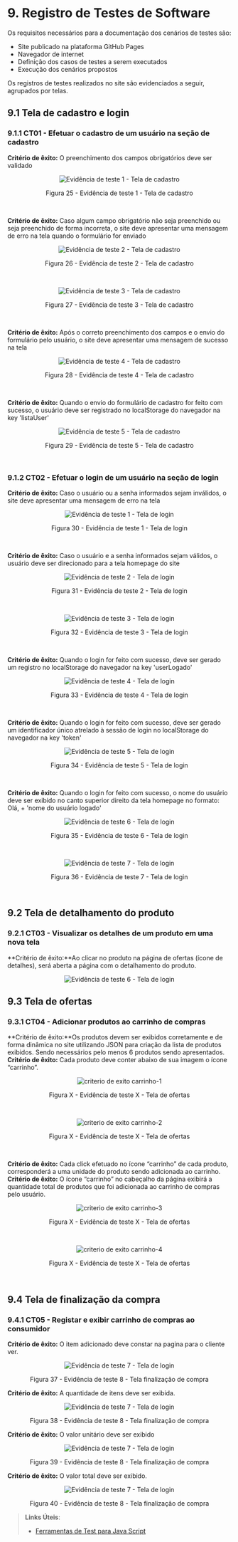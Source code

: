 # 9. Registro de Testes de Software

<p align="justify">Os requisitos necessários para a documentação dos cenários de testes são:</p>

- Site publicado na plataforma GitHub Pages
- Navegador de internet
- Definição dos casos de testes a serem executados
- Execução dos cenários propostos

Os registros de testes realizados no site são evidenciados a seguir, agrupados por telas.

## 9.1 Tela de cadastro e login

### 9.1.1 CT01 - Efetuar o cadastro de um usuário na seção de cadastro

**Critério de êxito:** O preenchimento dos campos obrigatórios deve ser validado

<p align="center">
  <img src="https://raw.githubusercontent.com/ICEI-PUC-Minas-PMV-ADS/pmv-ads-2021-2-e1-proj-web-t5-g1-comercio-eletronico/main/docs/img/EVT%201.png?raw=true" alt="Evidência de teste 1 - Tela de cadastro">
</p>
<p align="center">Figura 25 - Evidência de teste 1 - Tela de cadastro</p>

</br>

**Critério de êxito:** Caso algum campo obrigatório não seja preenchido ou seja preenchido de forma incorreta, o site deve apresentar uma mensagem de erro na tela quando o formulário for enviado

<p align="center">
  <img src="https://raw.githubusercontent.com/ICEI-PUC-Minas-PMV-ADS/pmv-ads-2021-2-e1-proj-web-t5-g1-comercio-eletronico/main/docs/img/EVT%202.png?raw=true" alt="Evidência de teste 2 - Tela de cadastro">
</p>
<p align="center">Figura 26 - Evidência de teste 2 - Tela de cadastro</p>

</br>

<p align="center">
  <img src="https://raw.githubusercontent.com/ICEI-PUC-Minas-PMV-ADS/pmv-ads-2021-2-e1-proj-web-t5-g1-comercio-eletronico/main/docs/img/EVT%203..png?raw=true" alt="Evidência de teste 3 - Tela de cadastro">
</p>
<p align="center">Figura 27 - Evidência de teste 3 - Tela de cadastro</p>

</br>

**Critério de êxito:** Após o correto preenchimento dos campos e o envio do formulário pelo usuário, o site deve apresentar uma mensagem de sucesso na tela

<p align="center">
  <img src="https://raw.githubusercontent.com/ICEI-PUC-Minas-PMV-ADS/pmv-ads-2021-2-e1-proj-web-t5-g1-comercio-eletronico/main/docs/img/EVT%204.png?raw=true" alt="Evidência de teste 4 - Tela de cadastro">
</p>
<p align="center">Figura 28 - Evidência de teste 4 - Tela de cadastro</p>

</br>

**Critério de êxito:** Quando o envio do formulário de cadastro for feito com sucesso, o usuário deve ser registrado no localStorage do navegador na key 'listaUser'

<p align="center">
  <img src="https://github.com/ICEI-PUC-Minas-PMV-ADS/pmv-ads-2021-2-e1-proj-web-t5-g1-comercio-eletronico/blob/main/docs/img/EVT%205.png?raw=true?raw=true" alt="Evidência de teste 5 - Tela de cadastro">
</p>
<p align="center">Figura 29 - Evidência de teste 5 - Tela de cadastro</p>

</br>

### 9.1.2 CT02 - Efetuar o login de um usuário na seção de login

**Critério de êxito:** Caso o usuário ou a senha informados sejam inválidos, o site deve apresentar uma mensagem de erro na tela

<p align="center">
  <img src="https://raw.githubusercontent.com/ICEI-PUC-Minas-PMV-ADS/pmv-ads-2021-2-e1-proj-web-t5-g1-comercio-eletronico/main/docs/img/EVT%206.png?raw=true" alt="Evidência de teste 1 - Tela de login">
</p>
<p align="center">Figura 30 - Evidência de teste 1 - Tela de login</p>

</br>

**Critério de êxito:** Caso o usuário e a senha informados sejam válidos, o usuário deve ser direcionado para a tela homepage do site

<p align="center">
  <img src="https://raw.githubusercontent.com/ICEI-PUC-Minas-PMV-ADS/pmv-ads-2021-2-e1-proj-web-t5-g1-comercio-eletronico/main/docs/img/EVT%207.png?raw=true" alt="Evidência de teste 2 - Tela de login">
</p>
<p align="center">Figura 31 - Evidência de teste 2 - Tela de login</p>

</br>

<p align="center">
  <img src="https://raw.githubusercontent.com/ICEI-PUC-Minas-PMV-ADS/pmv-ads-2021-2-e1-proj-web-t5-g1-comercio-eletronico/main/docs/img/EVT%208.png?raw=true" alt="Evidência de teste 3 - Tela de login">
</p>
<p align="center">Figura 32 - Evidência de teste 3 - Tela de login</p>

</br>

**Critério de êxito:** Quando o login for feito com sucesso, deve ser gerado um registro no localStorage do navegador na key 'userLogado'

<p align="center">
  <img src="https://raw.githubusercontent.com/ICEI-PUC-Minas-PMV-ADS/pmv-ads-2021-2-e1-proj-web-t5-g1-comercio-eletronico/main/docs/img/EVT%209.png?raw=true" alt="Evidência de teste 4 - Tela de login">
</p>
<p align="center">Figura 33 - Evidência de teste 4 - Tela de login</p>

</br>

**Critério de êxito:** Quando o login for feito com sucesso, deve ser gerado um identificador único atrelado à sessão de login no localStorage do navegador na key 'token'

<p align="center">
  <img src="https://raw.githubusercontent.com/ICEI-PUC-Minas-PMV-ADS/pmv-ads-2021-2-e1-proj-web-t5-g1-comercio-eletronico/main/docs/img/EVT%2010.png?raw=true" alt="Evidência de teste 5 - Tela de login">
</p>
<p align="center">Figura 34 - Evidência de teste 5 - Tela de login</p>

</br>

**Critério de êxito:** Quando o login for feito com sucesso, o nome do usuário deve ser exibido no canto superior direito da tela homepage no formato: Olá, + 'nome do usuário logado'

<p align="center">
  <img src="https://raw.githubusercontent.com/ICEI-PUC-Minas-PMV-ADS/pmv-ads-2021-2-e1-proj-web-t5-g1-comercio-eletronico/main/docs/img/EVT%2011..png?raw=true" alt="Evidência de teste 6 - Tela de login">
</p>
<p align="center">Figura 35 - Evidência de teste 6 - Tela de login</p>

</br>

<p align="center">
  <img src="https://raw.githubusercontent.com/ICEI-PUC-Minas-PMV-ADS/pmv-ads-2021-2-e1-proj-web-t5-g1-comercio-eletronico/main/docs/img/EVT%2012.png?raw=true" alt="Evidência de teste 7 - Tela de login">
</p>
<p align="center">Figura 36 - Evidência de teste 7 - Tela de login</p>


</br>

## 9.2 Tela de detalhamento do produto
### 9.2.1 CT03 - Visualizar os detalhes de um produto em uma nova tela

**Critério de êxito:**Ao clicar no produto na página de ofertas (ícone de detalhes), será aberta a página com o detalhamento do produto.

<p align="center">
  <img src="https://raw.githubusercontent.com/ICEI-PUC-Minas-PMV-ADS/pmv-ads-2021-2-e1-proj-web-t5-g1-comercio-eletronico/main/docs/img/EVT%2011..png?raw=true" alt="Evidência de teste 6 - Tela de login">
</p>




## 9.3 Tela de ofertas 
### 9.3.1 CT04 - Adicionar produtos ao carrinho de compras

**Critério de êxito:**Os produtos devem ser exibidos corretamente e de forma dinâmica no site utilizando JSON para criação da lista de produtos exibidos. Sendo necessários pelo menos 6 produtos sendo apresentados.
**Critério de êxito:** Cada produto deve conter abaixo de sua imagem o ícone “carrinho”.
<p align="center">
  <img src="https://raw.githubusercontent.com/ICEI-PUC-Minas-PMV-ADS/pmv-ads-2021-2-e1-proj-web-t5-g1-comercio-eletronico/main/docs/img/EVT%2015_CT04_1.jpg" alt="criterio de exito carrinho-1">
</p>
<p align="center">Figura X - Evidência de teste X - Tela de ofertas</p>

</br>

<p align="center">
  <img src="https://raw.githubusercontent.com/ICEI-PUC-Minas-PMV-ADS/pmv-ads-2021-2-e1-proj-web-t5-g1-comercio-eletronico/main/docs/img/EVT%2016_CT04_2.jpg" alt="criterio de exito carrinho-2">
</p>
<p align="center">Figura X - Evidência de teste X - Tela de ofertas</p>

</br>

**Critério de êxito:** Cada click efetuado no ícone “carrinho” de cada produto, corresponderá a uma unidade do produto sendo adicionada ao carrinho.
**Critério de êxito:** O ícone “carrinho” no cabeçalho da página exibirá  a quantidade  total de produtos que foi adicionada ao carrinho de compras pelo usuário.

<p align="center">
  <img src="https://raw.githubusercontent.com/ICEI-PUC-Minas-PMV-ADS/pmv-ads-2021-2-e1-proj-web-t5-g1-comercio-eletronico/main/docs/img/EVT18.CT04_4.jpg" alt="criterio de exito carrinho-3">
</p>
<p align="center">Figura X - Evidência de teste X - Tela de ofertas</p>

</br>

<p align="center">
  <img src="https://raw.githubusercontent.com/ICEI-PUC-Minas-PMV-ADS/pmv-ads-2021-2-e1-proj-web-t5-g1-comercio-eletronico/main/docs/img/EVT%2017_CT04_3.jpg
" alt="criterio de exito carrinho-4">
</p>
<p align="center">Figura X - Evidência de teste X - Tela de ofertas</p>

</br>



## 9.4 Tela de finalização da compra 
### 9.4.1 CT05 - Registar e exibir carrinho de compras ao consumidor

**Critério de êxito:** O item adicionado deve constar na pagina para o cliente ver. 

<p align="center">
  <img src="https://github.com/ICEI-PUC-Minas-PMV-ADS/pmv-ads-2021-2-e1-proj-web-t5-g1-comercio-eletronico/blob/main/docs/img/EVT%2013.png?raw=true" 
  alt="Evidência de teste 7 - Tela de login">
</p>
<p align="center">Figura 37 - Evidência de teste 8 - Tela finalização de compra</p>

**Critério de êxito:** A quantidade de itens deve ser exibida.

<p align="center">
  <img src="https://github.com/ICEI-PUC-Minas-PMV-ADS/pmv-ads-2021-2-e1-proj-web-t5-g1-comercio-eletronico/blob/main/docs/img/EVT%2014.png?raw=true" 
  alt="Evidência de teste 7 - Tela de login">
</p>
<p align="center">Figura 38 - Evidência de teste 8 - Tela finalização de compra</p>

**Critério de êxito:** O valor unitário deve ser exibido

<p align="center">
  <img src="https://github.com/ICEI-PUC-Minas-PMV-ADS/pmv-ads-2021-2-e1-proj-web-t5-g1-comercio-eletronico/blob/main/docs/img/EVT%2015.png?raw=true" 
  alt="Evidência de teste 7 - Tela de login">
</p>
<p align="center">Figura 39 - Evidência de teste 8 - Tela finalização de compra</p>

**Critério de êxito:** O valor total deve ser exibido.

<p align="center">
  <img src="https://github.com/ICEI-PUC-Minas-PMV-ADS/pmv-ads-2021-2-e1-proj-web-t5-g1-comercio-eletronico/blob/main/docs/img/EVT%2016.png?raw=true" 
  alt="Evidência de teste 7 - Tela de login">
</p>
<p align="center">Figura 40 - Evidência de teste 8 - Tela finalização de compra</p>



> **Links Úteis**:
> - [Ferramentas de Test para Java Script](https://geekflare.com/javascript-unit-testing/)
